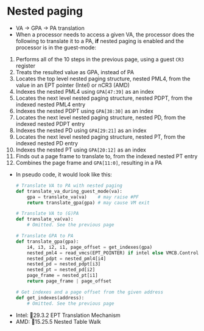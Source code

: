# Nested paging
- VA -> GPA -> PA translation
- When a processor needs to access a given VA, the processor does the following to translate it to a PA, __if__ nested paging is enabled and the processor is in the guest-mode:
1. Performs all of the 10 steps in the previous page, using a guest `CR3` register
2. Treats the resulted value as GPA, instead of PA
3. Locates the top level nested paging structure, nested PML4, from the value in an EPT pointer (Intel) or nCR3 (AMD)
4. Indexes the nested PML4 using `GPA[47:39]` as an index
5. Locates the next level nested paging structure, nested PDPT, from the indexed nested PML4 entry
6. Indexes the nested PDPT using `GPA[38:30]` as an index
7. Locates the next level nested paging structure, nested PD, from the indexed nested PDPT entry
8. Indexes the nested PD using `GPA[29:21]` as an index
9. Locates the next level nested paging structure, nested PT, from the indexed nested PD entry
10. Indexes the nested PT using `GPA[20:12]` as an index
11. Finds out a page frame to translate to, from the indexed nested PT entry
12. Combines the page frame and `GPA[11:0]`, resulting in a PA
- In pseudo code, it would look like this:
  ```python
  # Translate VA to PA with nested paging
  def translate_va_during_guest_mode(va):
      gpa = translate_va(va)    # may raise #PF
      return translate_gpa(gpa) # may cause VM exit

  # Translate VA to (G)PA
  def translate_va(va):
      # Omitted. See the previous page

  # Translate GPA to PA
  def translate_gpa(gpa):
      i4, i3, i2, i1, page_offset = get_indexes(gpa)
      nested_pml4 = read_vmcs(EPT_POINTER) if intel else VMCB.ControlArea.nCR3
      nested_pdpt = nested_pml4[i4]
      nested_pd = nested_pdpt[i3]
      nested_pt = nested_pd[i2]
      page_frame = nested_pt[i1]
      return page_frame | page_offset

  # Get indexes and a page offset from the given address
  def get_indexes(address):
      # Omitted. See the previous page
  ```
- Intel: 📖29.3.2 EPT Translation Mechanism
- AMD: 📖15.25.5 Nested Table Walk